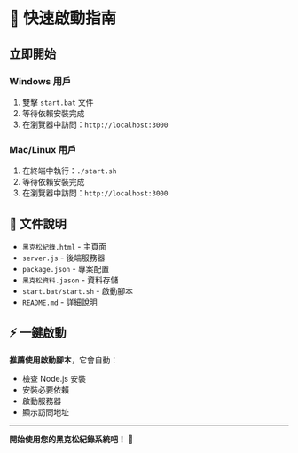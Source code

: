 # 🚀 快速啟動指南

## 立即開始

### Windows 用戶
1. 雙擊 `start.bat` 文件
2. 等待依賴安裝完成
3. 在瀏覽器中訪問：`http://localhost:3000`

### Mac/Linux 用戶
1. 在終端中執行：`./start.sh`
2. 等待依賴安裝完成
3. 在瀏覽器中訪問：`http://localhost:3000`

## 📁 文件說明

- `黑克松紀錄.html` - 主頁面
- `server.js` - 後端服務器
- `package.json` - 專案配置
- `黑克松資料.jason` - 資料存儲
- `start.bat/start.sh` - 啟動腳本
- `README.md` - 詳細說明

## ⚡ 一鍵啟動

**推薦使用啟動腳本**，它會自動：
- 檢查 Node.js 安裝
- 安裝必要依賴
- 啟動服務器
- 顯示訪問地址

---
**開始使用您的黑克松紀錄系統吧！** 🎉

